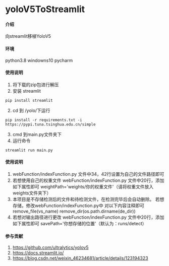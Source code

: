 # yoloV5ToStreamlit

#### 介绍
向streamlit移植YoloV5

#### 环境
python3.8
windowns10
pycharm

#### 使用说明

1.  将下载的zip包进行解压
2.  安装 streamlit

```
pip install streamlit
```
2.  cd 到 /yolo/下运行

```
pip install -r requirements.txt -i https://pypi.tuna.tsinghua.edu.cn/simple

```

3.  cmd 到main.py文件夹下
4.  运行命令

```
streamlit run main.py
```



#### 使用说明

1.  webFunction/indexFunction.py 文件中34，42行设置为自己的文件路径即可
2.  若想使用自己的权重文件
webFunction/indexFunction.py 文件中20行，添加如下属性即可
weightPath='weights/你的权重文件'（请将权重文件放入weights文件夹下）
3.  本项目是不存储检测后的文件和待检测文件，在检测完毕后会自动删除。
若想存储，修改webFunction/indexFunction.py中
对以下内容注释即可
remove_file(vs_name)
remove_dir(os.path.dirname(de_dir))
4.  若想对输出路径进行更改
webFunction/indexFunction.py 文件中20行，添加如下属性即可
savePath='你想存储的位置'（默认为：runs/detect）

#### 参与贡献

1.  https://github.com/ultralytics/yolov5
2.  https://docs.streamlit.io/
3.  https://blog.csdn.net/weixin_46234681/article/details/123194323
